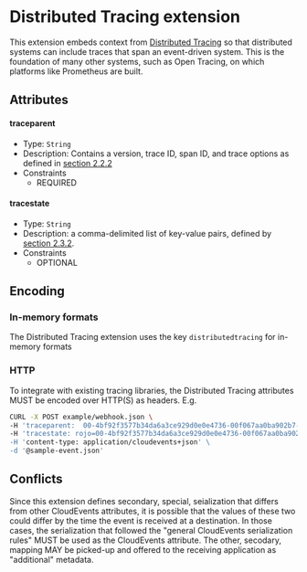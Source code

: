 # Distributed Tracing extension

This extension embeds context from
[Distributed Tracing](https://w3c.github.io/trace-context/) so that distributed
systems can include traces that span an event-driven system. This is the
foundation of many other systems, such as Open Tracing, on which platforms like
Prometheus are built.

## Attributes

#### traceparent

- Type: `String`
- Description: Contains a version, trace ID, span ID, and trace options as
  defined in [section 2.2.2](https://w3c.github.io/trace-context/#field-value)
- Constraints
  - REQUIRED

#### tracestate

- Type: `String`
- Description: a comma-delimited list of key-value pairs, defined by
  [section 2.3.2](https://w3c.github.io/trace-context/#header-value).
- Constraints
  - OPTIONAL

## Encoding

### In-memory formats

The Distributed Tracing extension uses the key `distributedtracing` for
in-memory formats

### HTTP

To integrate with existing tracing libraries, the Distributed Tracing attributes
MUST be encoded over HTTP(S) as headers. E.g.

```bash
CURL -X POST example/webhook.json \
-H 'traceparent:  00-4bf92f3577b34da6a3ce929d0e0e4736-00f067aa0ba902b7-01' \
-H 'tracestate: rojo=00-4bf92f3577b34da6a3ce929d0e0e4736-00f067aa0ba902b7-01,congo=lZWRzIHRoNhcm5hbCBwbGVhc3VyZS4=` \
-H 'content-type: application/cloudevents+json' \
-d '@sample-event.json'
```

## Conflicts

Since this extension defines secondary, special, seialization that differs
from other CloudEvents attributes, it is possible that the values of these two
could differ by the time the event is received at a destination. In those
cases, the serialization that followed the "general CloudEvents serialization
rules" MUST be used as the CloudEvents attribute. The other, secodary,
mapping MAY be picked-up and offered to the receiving application as
"additional" metadata.
